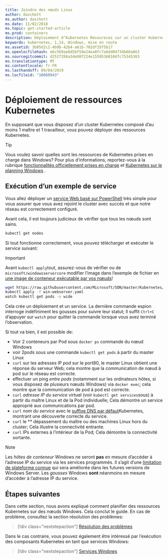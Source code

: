 ```yaml
---
title: Joindre des nœuds Linux
author: daschott
ms.author: daschott
ms.date: 11/02/2018
ms.topic: get-started-article
ms.prod: containers
description: Déploiement d’Kubernetes Resoureces sur un cluster Kubernetes de systèmes d’exploitation mixte.
keywords: kubernetes, 1,14, Windows, mise en route
ms.assetid: 3b05d2c2-4b9b-42b4-a61b-702df35f5b17
ms.openlocfilehash: e6c569ae8d5bf50e24ea0fc7a6dd04734b60a863
ms.sourcegitcommit: d252f356a3de98f224e1550536810dfc75345303
ms.translationtype: MT
ms.contentlocale: fr-FR
ms.lasthandoff: 09/04/2019
ms.locfileid: "10069943"
---
```

# <a name="deploying-kubernetes-resources"></a>Déploiement de ressources Kubernetes #
En supposant que vous disposez d’un cluster Kubernetes composé d’au moins 1 maître et 1 travailleur, vous pouvez déployer des ressources Kubernetes.
> [!TIP] 
> Vous voulez savoir quelles sont les ressources de Kubernetes prises en charge dans Windows? Pour plus d’informations, reportez-vous à la rubrique [fonctionnalités officiellement prises en charge](https://kubernetes.io/docs/setup/production-environment/windows/intro-windows-in-kubernetes/#supported-functionality-and-limitations) et [Kubernetes sur le planning Windows](https://github.com/orgs/kubernetes/projects/8) .


## <a name="running-a-sample-service"></a>Exécution d’un exemple de service ##
Vous allez déployer un [service Web basé sur PowerShell](https://github.com/Microsoft/SDN/blob/master/Kubernetes/WebServer.yaml) très simple pour vous assurer que vous avez rejoint le cluster avec succès et que notre réseau est correctement configuré.

Avant cela, il est toujours judicieux de vérifier que tous les nœuds sont sains.
```bash
kubectl get nodes
```

Si tout fonctionne correctement, vous pouvez télécharger et exécuter le service suivant:
> [!Important] 
> Avant `kubectl apply`tout, assurez-vous de vérifier ou de `microsoft/windowsservercore` modifier l’image dans l’exemple de fichier en [une image de conteneur exécutable par vos nœuds](https://docs.microsoft.com/virtualization/windowscontainers/deploy-containers/version-compatibility#choosing-container-os-versions)!

```bash
wget https://raw.githubusercontent.com/Microsoft/SDN/master/Kubernetes/flannel/l2bridge/manifests/simpleweb.yml -O win-webserver.yaml
kubectl apply -f win-webserver.yaml
watch kubectl get pods -o wide
```

Cela crée un déploiement et un service. La dernière commande espion interroge indéfiniment les gousses pour suivre leur statut; Il suffit `Ctrl+C` d’appuyer sur `watch` pour quitter la commande lorsque vous avez terminé l’observation.

Si tout va bien, il est possible de:

  - Voir 2 conteneurs par Pod sous `docker ps` commande du nœud Windows
  - voir 2pods sous une commande `kubectl get pods` à partir du master Linux
  - `curl` sur les adresses IP *pod* sur le port80, le master Linux obtient une réponse du serveur Web; cela montre que la communication de nœud à pod sur le réseau est correcte.
  - effectuer un ping *entre pods* (notamment sur les ordinateurs hôtes, si vous disposez de plusieurs nœuds Windows) via `docker exec`; cela montre que la communication de pod à pod est correcte.
  - `curl` *adresse IP du service* virtuel (voir `kubectl get services`sous) à partir du maître Linux et de la Pod individuelle; Cela démontre un service approprié aux communications par pod.
  - `curl` *nom du service* avec le [suffixe DNS par défaut](https://kubernetes.io/docs/concepts/services-networking/dns-pod-service/#services)Kubernetes, montrant une découverte correcte du service.
  - `curl` le ** dépassement du maître ou des machines Linux hors du cluster; Cela illustre la connectivité entrante.
  - `curl` IPs externes à l’intérieur de la Pod; Cela démontre la connectivité sortante.

> [!Note]  
> Les *hôtes de conteneur* Windows ne seront **pas** en mesure d’accéder à l’adresse IP du service via les services programmés. Il s’agit d’une [limitation de plateforme connue](./common-problems.md#my-windows-node-cannot-access-my-services-using-the-service-ip) qui sera améliorée dans les futures versions de Windows Server. Les *gousses* Windows **sont** néanmoins en mesure d’accéder à l’adresse IP du service.

## <a name="next-steps"></a>Étapes suivantes ##
Dans cette section, nous avons expliqué comment planifier des ressources Kubernetes sur des nœuds Windows. Cela conclut le guide. En cas de problème, consultez la section résolution des problèmes:

> [!div class="nextstepaction"]
> [Résolution des problèmes](./common-problems.md)

Dans le cas contraire, vous pouvez également être intéressé par l’exécution des composants Kubernetes en tant que services Windows:
> [!div class="nextstepaction"]
> [Services Windows](./kube-windows-services.md)
